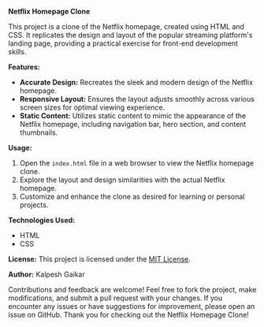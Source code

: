 **Netflix Homepage Clone**

This project is a clone of the Netflix homepage, created using HTML and CSS. It replicates the design and layout of the popular streaming platform's landing page, providing a practical exercise for front-end development skills.

**Features:**
- **Accurate Design:** Recreates the sleek and modern design of the Netflix homepage.
- **Responsive Layout:** Ensures the layout adjusts smoothly across various screen sizes for optimal viewing experience.
- **Static Content:** Utilizes static content to mimic the appearance of the Netflix homepage, including navigation bar, hero section, and content thumbnails.

**Usage:**
1. Open the `index.html` file in a web browser to view the Netflix homepage clone.
2. Explore the layout and design similarities with the actual Netflix homepage.
3. Customize and enhance the clone as desired for learning or personal projects.

**Technologies Used:**
- HTML
- CSS

**License:**
This project is licensed under the [MIT License](LICENSE).

**Author:**
Kalpesh Gaikar

Contributions and feedback are welcome! Feel free to fork the project, make modifications, and submit a pull request with your changes. If you encounter any issues or have suggestions for improvement, please open an issue on GitHub. Thank you for checking out the Netflix Homepage Clone!
